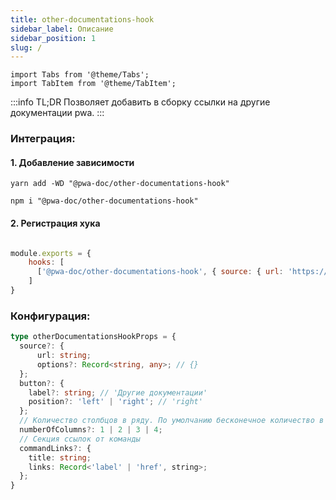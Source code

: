 ```yaml
---
title: other-documentations-hook
sidebar_label: Описание
sidebar_position: 1
slug: /
---
```


```mdx-code-block
import Tabs from '@theme/Tabs';
import TabItem from '@theme/TabItem';
```

:::info TL;DR
Позволяет добавить в сборку ссылки на другие документации pwa.
:::

### Интеграция:

#### 1. Добавление зависимости

<Tabs groupId="package-manager">
<TabItem value="yarn">

```shell
yarn add -WD "@pwa-doc/other-documentations-hook"
```
</TabItem>

<TabItem value="npm">

```shell
npm i "@pwa-doc/other-documentations-hook"
```
</TabItem>
</Tabs>

#### 2. Регистрация хука
```javascript title="pwa-doc.config.js"

module.exports = {
    hooks: [
      ['@pwa-doc/other-documentations-hook', { source: { url: 'https://pwa.s3-website.tinkoff.ru/pwa-doc/custom/external-links.json' } }],
    ]
}
```

### Конфигурация:
```typescript
type otherDocumentationsHookProps = {
  source?: {
      url: string;
      options?: Record<string, any>; // {}
  };
  button?: {
    label?: string; // 'Другие документации'
    position?: 'left' | 'right'; // 'right'
  };
  // Количество столбцов в ряду. По умолчанию бесконечное количество в ряду
  numberOfColumns?: 1 | 2 | 3 | 4;
  // Секция ссылок от команды
  commandLinks?: {
    title: string;
    links: Record<'label' | 'href', string>;
  };
}
```
